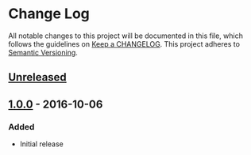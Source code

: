 # Change Log
All notable changes to this project will be documented in this file, which follows the guidelines
on [Keep a CHANGELOG](http://keepachangelog.com/). This project adheres to
[Semantic Versioning](http://semver.org/).

## [Unreleased]

## [1.0.0] - 2016-10-06

### Added
- Initial release

[Unreleased]: https://github.com/CJSCommonPlatform/server-maven-plugin/compare/release-1.0.0...HEAD
[1.0.0]: https://github.com/CJSCommonPlatform/server-maven-plugin/commits/release-1.0.0
